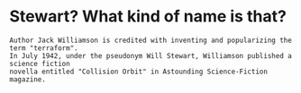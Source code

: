 # Stewart? What kind of name is that?

~~~
Author Jack Williamson is credited with inventing and popularizing the term "terraform".
In July 1942, under the pseudonym Will Stewart, Williamson published a science fiction
novella entitled "Collision Orbit" in Astounding Science-Fiction magazine.
~~~
